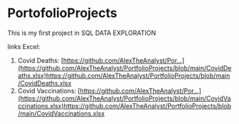 # PortofolioProjects
This is my first project in SQL DATA EXPLORATION

links Excel:
1. Covid Deaths: [https://github.com/AlexTheAnalyst/Por...](https://github.com/AlexTheAnalyst/PortfolioProjects/blob/main/CovidDeaths.xlsx)https://github.com/AlexTheAnalyst/PortfolioProjects/blob/main/CovidDeaths.xlsx
2. Covid Vaccinations: [https://github.com/AlexTheAnalyst/Por...](https://github.com/AlexTheAnalyst/PortfolioProjects/blob/main/CovidVaccinations.xlsx)https://github.com/AlexTheAnalyst/PortfolioProjects/blob/main/CovidVaccinations.xlsx
